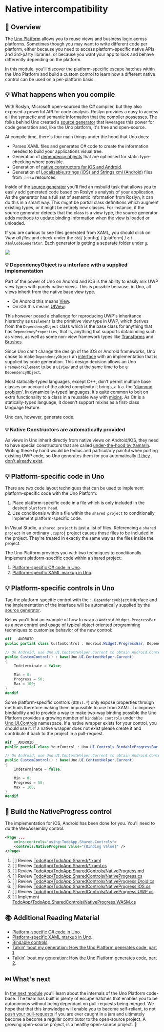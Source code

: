 # Native intercompatibility

## 📖 Overview

The [Uno Platform][uno-platform] allows you to reuse views and business logic across platforms. Sometimes though you may want to write different code per platform, either because you need to access platform-specific native APIs and 3rd-party libraries, or because you want your app to look and behave differently depending on the platform.

In this module, you'll discover the platform-specific escape hatches within the Uno Platform and build a custom control to learn how a different native control can be used on a per-platform basis.

## 💡 What happens when you compile

With Roslyn, Microsoft open-sourced the C# compiler, but they also exposed a powerful API for code analysis. Roslyn provides a easy to access all the syntactic and semantic information that the compiler possesses. The folks behind Uno created a [source generator][source-generator] that leverages this power for code generation and, like the Uno platform, it's free and open-source.

At compile time, there's four main things under the hood that Uno does:

- Parses XAML files and generates C# code to create the information needed to build your applications visual tree.
- Generation of [dependency objects](https://github.com/unoplatform/uno/blob/master/src/SourceGenerators/Uno.UI.SourceGenerators/DependencyObject/DependencyObjectGenerator.cs) that are optimised for static type-checking where possible.
- Generation of [native constructors for iOS and Android](https://github.com/unoplatform/uno/blob/master/src/SourceGenerators/Uno.UI.SourceGenerators/NativeCtor/NativeCtorsGenerator.cs).
- Generation of [Localizable.strings (iOS) and Strings.xml (Android)](https://github.com/unoplatform/uno/blob/master/src/SourceGenerators/Uno.UI.Tasks/ResourcesGenerator/ResourcesGenerationTask.cs) files from `.resw` resources.

Inside of the [source generator][source-generator] you'll find an msbuild task that allows you to easily add generated code based on Roslyn's analysis of your application. As the generator has a full set of semantic information from Roslyn, it can do this in a smart way. This might be partial class definitions which augment existing types, or it might be entirely new classes. For instance, if the source generator detects that the class is a view type, the source generator adds methods to update binding information when the view is loaded or unloaded.

If you are curious to see files generated from XAML, you should click on _View all files_ and check under the `obj`/ [config] / [platform] / `g` / `XamlCodeGenerator`. Each generator is getting a separate folder under `g`.

![](uno-view-generated-files.png)

### 💡 DependencyObject is a interface with a supplied implementation

Part of the power of Uno on Android and iOS is the ability to easily mix UWP view types with purely native views. This is possible because, in Uno, all views inherit from the native base view type.

- On Android this means [View](https://developer.android.com/reference/android/view/View).
- On iOS this means [UIView](https://developer.apple.com/documentation/uikit/uiview).

This however posed a challenge for reproducing UWP's inheritance hierarchy as `UIElement` is the primitive view type in UWP, which derives from the `DependencyObject` class which is the base class for anything that has `DependencyProperties`, that is, anything that supports databinding such as views, as well as some non-view framework types like [Transforms](https://docs.microsoft.com/en-us/windows/uwp/design/layout/transforms) and [Brushes](https://docs.microsoft.com/en-us/windows/uwp/design/style/brushes).

Since Uno can't change the design of the iOS or Android frameworks, Uno chose to make `DependencyObject` an [interface](https://docs.microsoft.com/en-us/dotnet/csharp/programming-guide/interfaces/index) with an implementation that is supplied by code generation. This design decision allows an Uno `FrameworkElement` to be a `UIView` and at the same time to be a `DependencyObject`.

Most statically-typed languages, except C++, don't permit multiple base classes on account of the added complexity it brings, a.k.a. the ['diamond problem'](https://en.wikipedia.org/wiki/Multiple_inheritance#The_diamond_problem). In dynamically-typed languages, it's quite common to bolt on extra functionality to a class in a reusable way with [mixins](https://en.wikipedia.org/wiki/Mixin). As C# is a statically-typed language, it doesn't support mixins as a first-class language feature.

Uno can, however, generate code.

### 💡 Native Constructors are automatically provided

As views in Uno inherit directly from native views on Android/iOS, they need to have special constructors that are called [under-the-hood by Xamarin](https://docs.microsoft.com/en-us/xamarin/android/platform/java-integration/working-with-jni#binding-constructors). Writing these by hand would be tedius and particularly painful when porting existing UWP code, so Uno generates them for you automatically [if they don't already exist](https://github.com/unoplatform/uno/blob/ce1aa4d271fbcd30ff9b491f7f87fe28e24102ce/src/SourceGenerators/Uno.UI.SourceGenerators/NativeCtor/NativeCtorsGenerator.cs#L126).

## 💡 Platform-specific code in Uno

There are two code layout techniques that can be used to implement platform-specific code with the Uno Platform:

1. Place platform-specific code in a file which is only included in the desired `platform head`.
1. Use conditionals within a file within the `shared project` to conditionally implement platform-specific code.

In Visual Studio, a `shared project` is just a list of files. Referencing a `shared project` in an ordinary `.csproj` project causes those files to be included in the project. They're treated in exactly the same way as the files inside the project.

The Uno Platform provides you with two techniques to conditionally implement platform-specific code within a shared project:

1. [Platform-specific C# code in Uno][platform-specific-csharp].
1. [Platform-specific XAML markup in Uno][platform-specific-xaml].

## 💡 Platform-specific controls in Uno

Tag the platform-specific control with the `: DependencyObject` interface and the implementation of the interface will be automatically supplied by the [source generator][source-generator].

Below you'll find an example of how to wrap a `Android.Widget.ProgressBar` as a new control and usage of typical object oriented programming techniques to customise behavior of the new control:

```csharp
#if __ANDROID__
public partial class CustomControl : Android.Widget.ProgressBar, DependencyObject { }

// On Android, use Uno.UI.ContextHelper.Current to obtain Android.Content.Context
public CustomControl() : base(Uno.UI.ContextHelper.Current)
{
    Indeterminate = false;

    Min = 0;
    Progress = 50;
    Max = 100;
}
#endif
```

Some platform-specific controls (`UIKit.*`) only expose properties through methods therefore making them impossible to use from XAML. To improve bindability and to provide a way to make two-way binding possible the Uno Platform provides a growing number of `bindable controls` under the [Uno.UI.Controls][src-uno-ui-controls] namespace. If a native wrapper exists for your control, you should use it. If a native wrapper does not exist please create it and contribute it back to the project in a pull-request.

```csharp
#if __ANDROID__
public partial class YourControl : Uno.UI.Controls.BindableProgressBar { }

// On Android, use Uno.UI.ContextHelper.Current to obtain Android.Content.Context
public CustomControl() : base(Uno.UI.ContextHelper.Current)
{
    Indeterminate = false;

    Min = 0;
    Progress = 50;
    Max = 100;
}
#endif
```

## 🎯 Build the NativeProgress control

The implementation for iOS, Android has been done for you. You'll need to do the WebAssembly control.

```xml
<Page ...
    xmlns:controls="using:TodoApp.Shared.Controls">
    <controls:NativeProgress Value="{Binding Value}" />
</Page>
```

1. [ ] Review [TodoApp/TodoApp.Shared/*.xaml][src-xaml]
1. [ ] Review [TodoApp/TodoApp.Shared/*.xaml.cs][src-xaml-cs]
1. [ ] Review [TodoApp/TodoApp.SharedControls/NativeProgress.md][src-controls]
1. [ ] Review [TodoApp/TodoApp.SharedControls/NativeProgress.cs][src-controls]
1. [ ] Review [TodoApp/TodoApp.SharedControls/NativeProgress.Droid.cs][src-controls]
1. [ ] Review [TodoApp/TodoApp.SharedControls/NativeProgress.iOS.cs][src-controls]
1. [ ] Review [TodoApp/TodoApp.SharedControls/NativeProgress.UWP.cs][src-controls]
1. [ ] Implement [TodoApp/TodoApp.SharedControls/NativeProgress.WASM.cs][src-controls]

## 📚 Additional Reading Material

- [Platform-specific C# code in Uno][platform-specific-csharp].
- [Platform-specific XAML markup in Uno][platform-specific-xaml].
- [Bindable controls][src-uno-ui-controls].
- [Talkin’ ‘bout my generation: How the Uno Platform generates code, part 1][code-generation-blogpost-part1].
- [Talkin’ ‘bout my generation: How the Uno Platform generates code, part 2][code-generation-blogpost-part2].

## ⏭️ What's next

In [the next module][next-module] you'll learn about the internals of the Uno Platform code-base. The team has built in plenty of escape hatches that enables you to be autonomous without being dependant on pull-requests being merged. We hope that that this knowledge will enable you to become self-reliant, to not [push your pull-requests][dont-push-your-pull-requests] if you are ever caught in a jam and ultimately become a become a regular contributor to the open-source project. A growing open-source project, is a healthy open-source project. 💖

<!-- in-line links -->
[uno-platform]: https://platform.uno/

[previous-module]: ../04-Create-rich-responsive-UIs/README.md
[next-module]: ../07-Working-with-Uno/README.md

[source-generator]: https://github.com/nventive/Uno.SourceGeneration

[philosophy-of-uno]: https://platform.uno/docs/articles/concepts/overview/philosophy-of-uno.html

[platform-specific-csharp]: https://platform.uno/docs/articles/platform-specific-csharp.html
[platform-specific-xaml]: https://platform.uno/docs/articles/platform-specific-xaml.html

[src-xaml]: TodoApp/TodoApp.Shared/MainPage.xaml
[src-xaml-cs]: TodoApp/TodoApp.Shared/MainPage.xaml.cs
[src-controls]: TodoApp/TodoApp.Shared/Controls

[src-uno-ui-controls]: https://github.com/unoplatform/uno/tree/master/src/Uno.UI/Controls

[code-generation-blogpost-part1]: https://platform.uno/talkin-bout-my-generation-how-the-uno-platform-generates-code-part-1%e2%80%8a-%e2%80%8aunder-the-hood/
[code-generation-blogpost-part2]: https://platform.uno/talkin-bout-my-generation-how-the-uno-platform-generates-code-part-2-under-the-hood/

[dont-push-your-pull-requests]: https://www.igvita.com/2011/12/19/dont-push-your-pull-requests/
